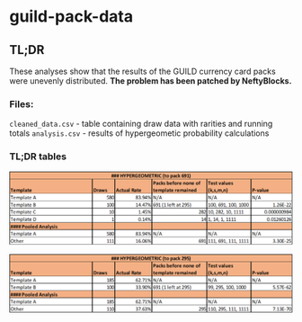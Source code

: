 # guild-pack-data

## TL;DR 
These analyses show that the results of the GUILD currency card packs were unevenly distributed. 
**The problem has been patched by NeftyBlocks.**

### Files:

`cleaned_data.csv` - table containing draw data with rarities and running totals
`analysis.csv` - results of hypergeometic probability calculations




### TL;DR tables

![Table1](img/table1.png)

![Table1](img/table2.png)
